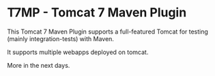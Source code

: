 T7MP - Tomcat 7 Maven Plugin
====================


This Tomcat 7 Maven Plugin supports a full-featured Tomcat for testing 
(mainly integration-tests) with Maven.

It supports multiple webapps deployed on tomcat.

More in the next days.